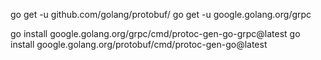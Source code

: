 go get -u github.com/golang/protobuf/
go get -u google.golang.org/grpc


go install google.golang.org/grpc/cmd/protoc-gen-go-grpc@latest
go install google.golang.org/protobuf/cmd/protoc-gen-go@latest